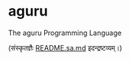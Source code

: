 # aguru
The aguru Programming Language

(संस्कृतज्ञैः [README.sa.md](README.sa.md) इदन्द्रष्टव्यम्।)